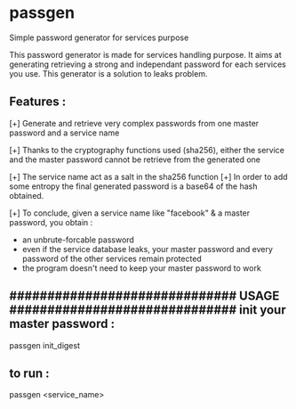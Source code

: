 # passgen
Simple password generator for services purpose

This password generator is made for services handling purpose.
It aims at generating retrieving a strong and independant password for each services you use.
This generator is a solution to leaks problem. 

Features :
----------

[+] Generate and retrieve very complex passwords from one master password and a service name

[+] Thanks to the cryptography functions used (sha256), either 
the service and the master password cannot be retrieve from the generated one

[+] The service name act as a salt in the sha256 function
[+] In order to add some entropy the final generated password is a base64 of the 
hash obtained. 

[+] To conclude, given a service name like "facebook" & a master password, you obtain :

- an unbrute-forcable password 
- even if the service database leaks, your master password and every password of 
the other services remain protected
- the program doesn't need to keep your master password to work

############################## USAGE ############################## 
init your master password : 
---------------------------
passgen init_digest

to run :
--------
passgen <service_name>

